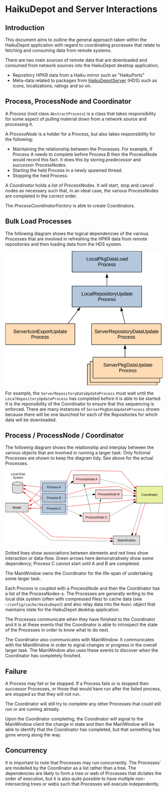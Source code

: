 # HaikuDepot and Server Interactions

## Introduction

This document aims to outline the general approach taken within the HaikuDepot application with regard to coordinating processes that relate to fetching and consuming data from remote systems.

There are two main sources of remote data that are downloaded and consumed from network sources into the HaikuDepot desktop application;

* Repository HPKR data from a Haiku mirror such as "HaikuPorts"
* Meta-data related to packages from [HaikuDepotServer](http://depot.haiku-os.org) (HDS) such as icons, localizations, ratings and so on.

## Process, ProcessNode and Coordinator

A _Process_ (root class ```AbstractProcess```) is a class that takes responsibility for some aspect of pulling material down from a network source and processing it.

A _ProcessNode_ is a holder for a Process, but also takes responsibility for the following;

* Maintaining the relationship between the Processes.  For example, if Process A needs to complete before Process B then the ProcessNode would record this fact.  It does this by storing _predecessor_ and _successor_ ProcessNodes.
* Starting the held Process in a newly spawned thread.
* Stopping the held Process.

A _Coordinator_ holds a list of ProcessNodes.  It will start, stop and cancel nodes as necessary such that, in an ideal case, the various ProcessNodes are completed in the correct order.

The _ProcessCoordinatorFactory_ is able to create Coordinators.

## Bulk Load Processes

The following diagram shows the logical dependencies of the various Processes that are involved in refreshing the HPKR data from remote repositories and then loading data from the HDS system.

![Process Dependencies](images/processes.svg)

For example, the ```ServerRepositoryDataUpdateProcess``` must wait until the ```LocalRepositoryUpdateProcess``` has completed before it is able to be started.  It is the reponsibility of the Coordinator to ensure that this sequencing is enforced.  There are many instances of ```ServerPkgDataUpdateProcess``` shown because there will be one launched for each of the Repositories for which data will be downloaded.

## Process / ProcessNode / Coordinator

The following diagram shows the relationship and interplay between the various objects that are involved in running a larger task.  Only fictional Processes are shown to keep the diagram tidy.  See above for the actual Processes.

![Process Relationship and Interplay](images/process-interplay.svg)

Dotted lines show associations between elements and red lines show interaction or data-flow.  Green arrows here demonstratively show some dependency; Process C cannot start until A and B are completed.

The MainWindow owns the Coordinator for the life-span of undertaking some larger task.

Each Process is coupled with a ProcessNode and then the Coordinator has a list of the ProcessNodes-s.  The Processes are generally writing to the local disk system (often with compressed files) to cache data (see ```~/config/cache/HaikuDepot```) and also relay data into the ```Model``` object that maintains state for the HaikuDepot desktop application.

The Processes communicate when they have finished to the Coordinator and it is at these events that the Coordinator is able to introspect the state of the Processes in order to know what to do next.

The Coordinator also communicates with MainWindow.  It communicates with the MainWindow in order to signal changes or progress in the overall larger task.  The MainWindow also uses these events to discover when the Coordinator has completely finished.

## Failure

A Process may fail or be stopped.  If a Process fails or is stopped then successor Processes, or those that would have run after the failed process, are stopped so that they will not run.

The Coordinator will still try to complete any other Processes that could still run or are running already.

Upon the Coordinator completing, the Coordinator will signal to the MainWindow client the change in state and then the MainWindow will be able to identify that the Coordinator has completed, but that something has gone wrong along the way.

## Concurrency

It is important to note that Processes may run concurrently.  The Processes' are modelled by the Coordinator as a list rather than a tree.  The dependencies are likely to form a tree or web of Processes that dictates the order of execution, but it is also quite possible to have multiple non-intersecting trees or webs such that Processes will execute independently.

